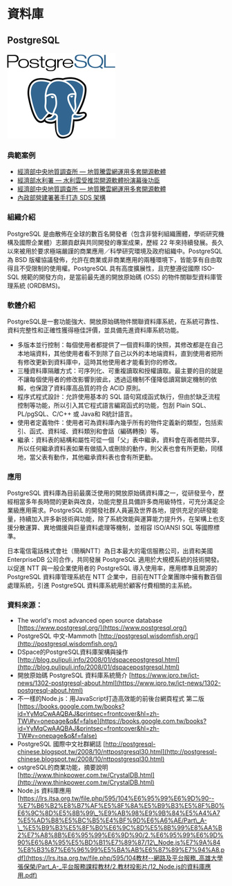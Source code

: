 # **資料庫**

## **PostgreSQL**

![](/assets/postgresql.png)

### 典範案例

* [經濟部中央地質調查所 — 地質騰雲網運用多套開源軟體](/use-case/di-zhi-teng-yun-wang-yun-yong-duo-tao-kai-yuan-ruan-ti.md)
* [經濟部水利署 — 水利雲受推崇開源軟體扮演幕後功臣](/shui-li-yun-shou-tui-chong-kai-yuan-ruan-ti-ban-yan-mu-hou-gong-chen.md)
* [經濟部中央地質調查所 — 地質騰雲網運用多套開源軟體](/use-case/di-zhi-teng-yun-wang-yun-yong-duo-tao-kai-yuan-ruan-ti.md)
* [內政部營建署著手打造 SDS 架構](/use-case/di-zhi-teng-yun-wang-yun-yong-duo-tao-kai-yuan-ruan-ti/ying-jian-shu-zhu-shou-da-zao-sds-jia-gou.md)

### 組織介紹

PostgreSQL 是由散佈在全球的數百名開發者（包含非營利組織團體，學術研究機構及國際企業體）志願貢獻與共同開發的專案成果，歷經 22 年來持續發展。長久以來被用於要求極端嚴謹的商業應用／科學研究環境及政府組織中。PostgreSQL 為 BSD 版權協議發佈，允許在商業或非商業應用的兩種環境下，皆能享有自由取得且不受限制的使用權。PostgreSQL 具有高度擴展性，且完整遵從國際 ISO-SQL 規範的開發方向，是當前最先進的開放原始碼 \(OSS\) 的物件關聯型資料庫管理系統 \(ORDBMS\)。

### 軟體介紹

PostgreSQL是一套功能強大、開放原始碼物件關聯資料庫系統，在系統可靠性、資料完整性和正確性獲得極佳評價，並具備先進資料庫系統功能。

* 多版本並行控制：每個使用者都提供了一個資料庫的快照，其修改都是在自己本地端資料，其他使用者看不到除了自己以外的本地端資料，直到使用者把所有修改更新到資料庫中，這時其他使用者才能看到你的修改。
* 三種資料庫隔離方式：可序列化、可重複讀取和授權讀取。最主要的目的就是不讓每個使用者的修改影響到彼此，透過這機制不僅降低讀寫鎖定機制的依賴，也保證了資料庫高品質的符合 ACID 原則。
* 程序式程式設計：允許使用基本的 SQL 語句寫成函式執行，但由於缺乏流程控制等功能，所以引入其它程式語言編寫函式的功能，包刮 Plain SQL、PL/pgSQL、C/C++ 或 Java和 R統計語言。
* 使用者定義物件：使用者可為資料庫內幾乎所有的物件定義新的類型，包括索引、函式、資料域、資料類別和會話（編碼轉換）等。
* 繼承：資料表的結構和屬性可從一個「父」表中繼承，資料會在兩者間共享，所以任何繼承資料表如果有做插入或刪除的動作，則父表也會有所更動，同樣地，當父表有動作，其他繼承資料表也會有所更動。

### 應用

PostgreSQL 資料庫為目前最廣泛使用的開放原始碼資料庫之一，從研發至今，歷經相當多年長時間的更新與改良，功能完整且具備許多商用級特性，可充分滿足企業級應用需求。PostgreSQL 的開發社群人員遍及世界各地，提供充足的研發能量，持續加入許多新技術與功能，除了系統效能與運算能力提升外，在架構上也支援分散運算、異地備援與巨量資料處理等機制，並相容 ISO/ANSI SQL 等國際標準。

日本電信電話株式會社（簡稱NTT）為日本最大的電信服務公司，出資和美國 EnterpriseDB 公司合作，共同發展 PostgreSQL 適用於大規模系統的技術開發。以促進 NTT 與一般企業使用者的 PostgreSQL 導入使用率，應用標準且開源的 PostgreSQL 資料庫管理系統在 NTT 企業中，目前在NTT企業團隊中擁有數百個處理系統，引進 PostgreSQL 資料庫系統用於顧客付費相關的主系統。

### 資料來源：

* The world's most advanced open source database [https://www.postgresql.org/](https://www.postgresql.org/)
* PostgreSQL 中文-Mammoth [http://postgresql.wisdomfish.org/](http://postgresql.wisdomfish.org/)
* DSpace的PostgreSQL資料庫架構與操作 [http://blog.pulipuli.info/2008/01/dspacepostgresql.html](http://blog.pulipuli.info/2008/01/dspacepostgresql.html)
* 開放原始碼 PostgreSQL 資料庫系統簡介 [https://www.ipro.tw/ict-news/1302-postgresql-about.html](https://www.ipro.tw/ict-news/1302-postgresql-about.html)
* 不一樣的Node.js：用JavaScript打造高效能的前後台網頁程式 第二版 [https://books.google.com.tw/books?id=YyMqCwAAQBAJ&printsec=frontcover&hl=zh-TW\#v=onepage&q&f=false](https://books.google.com.tw/books?id=YyMqCwAAQBAJ&printsec=frontcover&hl=zh-TW#v=onepage&q&f=false)
* PostgreSQL 國際中文社群網誌
  [http://postgresql-chinese.blogspot.tw/2008/10/nttpostgresql30.html](http://postgresql-chinese.blogspot.tw/2008/10/nttpostgresql30.html)
* ostgreSQL的商業功能，摘要說明 [http://www.thinkpower.com.tw/CrystalDB.html](http://www.thinkpower.com.tw/CrystalDB.html)
* Node.js 資料庫應用 [https://lrs.itsa.org.tw/file.php/595/104%E6%95%99%E6%9D%90--%E7%B6%B2%E8%B7%AF%E5%8F%8A%E5%B9%B3%E5%8F%B0%E6%9C%8D%E5%8B%99\_%E9%AB%98%E9%9B%84%E5%A4%A7%E5%AD%B8%E5%BC%B5%E4%BF%9D%E6%A6%AE/Part\_A-\_%E5%B9%B3%E5%8F%B0%E6%9C%8D%E5%8B%99%E8%AA%B2%E7%A8%8B%E6%95%99%E6%9D%90/2.%E6%95%99%E6%9D%90%E6%8A%95%E5%BD%B1%E7%89%87/12\_Node.js%E7%9A%84%E8%B3%87%E6%96%99%E5%BA%AB%E6%87%89%E7%94%A8.pdf](https://lrs.itsa.org.tw/file.php/595/104教材--網路及平台服務_高雄大學張保榮/Part_A-_平台服務課程教材/2.教材投影片/12_Node.js的資料庫應用.pdf)



